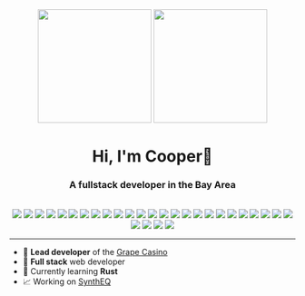 <div align="center">
	<img height="200px" src="https://github-readme-stats.vercel.app/api?hide_rank=false&show_icons=true&include_all_commits=true&count_private=true&disable_animations=false&theme=dracula&locale=en&hide_border=false&username=cooptrue" />
	<img height="200px" src="https://avatars.githubusercontent.com/u/62957956" />
</div>


<div align="center">
	<h1>Hi, I'm Cooper👋</h1>
	<h3>A fullstack developer in the Bay Area</h3>
</div>
<br>
<div align="center">
	<img src="https://img.shields.io/badge/javascript-%23323330.svg?style=for-the-badge&logo=javascript&logoColor=%23F7DF1E"/>
	<img src="https://img.shields.io/badge/TypeScript-007ACC?style=for-the-badge&logo=typescript&logoColor=white"/>
	<img src="https://img.shields.io/badge/Java-ED8B00?style=for-the-badge&logo=java&logoColor=white"/>
	<img src="https://img.shields.io/badge/lua-%232C2D72.svg?style=for-the-badge&logo=lua&logoColor=white"/>
	<img src="https://img.shields.io/badge/python-3670A0?style=for-the-badge&logo=python&logoColor=ffdd54"/>
	<img src="https://img.shields.io/badge/html5-%23E34F26.svg?style=for-the-badge&logo=html5&logoColor=white"/>
	<img src="https://img.shields.io/badge/css3-%231572B6.svg?style=for-the-badge&logo=css3&logoColor=white"/>
	<img src="https://img.shields.io/badge/SASS-hotpink.svg?style=for-the-badge&logo=SASS&logoColor=white"/>
	<img src="https://img.shields.io/badge/react-%2320232a.svg?style=for-the-badge&logo=react&logoColor=%2361DAFB"/>
	<img src="https://img.shields.io/badge/svelte-%23f1413d.svg?style=for-the-badge&logo=svelte&logoColor=white"/>
	<img src="https://img.shields.io/badge/sveltekit-%23f1413d.svg?style=for-the-badge&logo=svelte&logoColor=white"/>
	<img src="https://img.shields.io/badge/vite-%23646CFF.svg?style=for-the-badge&logo=vite&logoColor=white"/>
	<img src="https://img.shields.io/badge/node.js-6DA55F?style=for-the-badge&logo=node.js&logoColor=white"/>
	<img src="https://img.shields.io/badge/NPM-%23000000.svg?style=for-the-badge&logo=npm&logoColor=white"/>
	<img src="https://img.shields.io/badge/express.js-%23404d59.svg?style=for-the-badge&logo=express&logoColor=%2361DAFB"/>
	<img src="https://img.shields.io/badge/flask-%23000.svg?style=for-the-badge&logo=flask&logoColor=white"/>
	<img src="https://img.shields.io/badge/Socket.io-black?style=for-the-badge&logo=socket.io&badgeColor=010101"/>
	<img src="https://img.shields.io/badge/MongoDB-%234ea94b.svg?style=for-the-badge&logo=mongodb&logoColor=white"/>
	<img src="https://img.shields.io/badge/mysql-%2300f.svg?style=for-the-badge&logo=mysql&logoColor=white"/>
	<img src="https://img.shields.io/badge/postgres-%23316192.svg?style=for-the-badge&logo=postgresql&logoColor=white"/>
	<img src="https://img.shields.io/badge/firebase-%23039BE5.svg?style=for-the-badge&logo=firebase"/>
	<img src="https://img.shields.io/badge/linode-00A95C?style=for-the-badge&logo=linode&logoColor=white"/>
	<img src="https://img.shields.io/badge/heroku-%23430098.svg?style=for-the-badge&logo=heroku&logoColor=white"/>
	<img src="https://img.shields.io/badge/Render-%46E3B7.svg?style=for-the-badge&logo=render&logoColor=white"/>
	<img src="https://img.shields.io/badge/vercel-%23000000.svg?style=for-the-badge&logo=vercel&logoColor=white"/>
	<img src="https://img.shields.io/badge/Visual%20Studio%20Code-0078d7.svg?style=for-the-badge&logo=visual-studio-code&logoColor=white"/>
	<img src="https://img.shields.io/badge/Replit-DD1200?style=for-the-badge&logo=Replit&logoColor=white"/>
	<img src="https://img.shields.io/badge/Ubuntu-E95420?style=for-the-badge&logo=ubuntu&logoColor=white"/>
	<img src="https://img.shields.io/badge/adobe%20photoshop-%2331A8FF.svg?style=for-the-badge&logo=adobe%20photoshop&logoColor=white"/>
</div>

---
- 🎰  **Lead developer** of the [Grape Casino](https://casino.grapefinance.app)
- 🦍  **Full stack** web developer
- 🦀  Currently learning **Rust**
- 📈  Working on [SynthEQ](https://github.com/CoopTRUE/SynthEQ)
